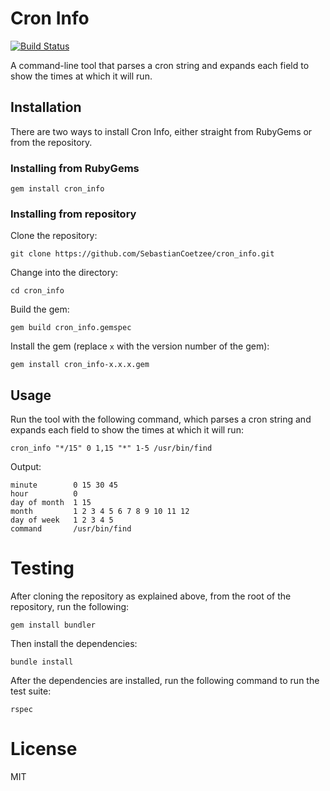 # Cron Info

[![Build Status](https://travis-ci.org/SebastianCoetzee/cron_info.svg?branch=master)](https://travis-ci.org/SebastianCoetzee/cron_info)

A command-line tool that parses a cron string and expands each field to show the times at which it will run.

## Installation

There are two ways to install Cron Info, either straight from RubyGems or from the repository.

### Installing from RubyGems

```
gem install cron_info
```

### Installing from repository

Clone the repository:

```
git clone https://github.com/SebastianCoetzee/cron_info.git
```

Change into the directory:

```
cd cron_info
```

Build the gem:

```
gem build cron_info.gemspec
```

Install the gem (replace `x` with the version number of the gem):

```
gem install cron_info-x.x.x.gem
```

## Usage

Run the tool with the following command, which parses a cron string and expands each field to show the times at which it will run:

```
cron_info "*/15" 0 1,15 "*" 1-5 /usr/bin/find
```

Output:

```
minute        0 15 30 45
hour          0
day of month  1 15
month         1 2 3 4 5 6 7 8 9 10 11 12
day of week   1 2 3 4 5
command       /usr/bin/find
```

# Testing

After cloning the repository as explained above, from the root of the repository, run the following:

```
gem install bundler
```

Then install the dependencies:

```
bundle install
```

After the dependencies are installed, run the following command to run the test suite:

```
rspec
```

# License

MIT
